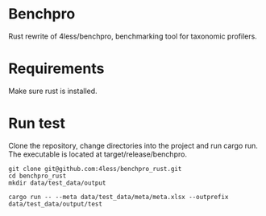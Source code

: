 # Benchpro

Rust rewrite of 4less/benchpro, benchmarking tool for taxonomic profilers.

# Requirements
Make sure rust is installed.

# Run test
Clone the repository, change directories into the project and run cargo run. The executable is located at target/release/benchpro.

```
git clone git@github.com:4less/benchpro_rust.git
cd benchpro_rust
mkdir data/test_data/output

cargo run -- --meta data/test_data/meta/meta.xlsx --outprefix data/test_data/output/test
```
